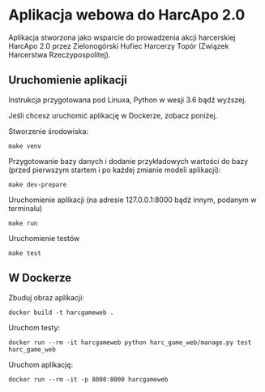 # Aplikacja webowa do HarcApo 2.0

Aplikacja stworzona jako wsparcie do prowadzenia akcji harcerskiej HarcApo 2.0 przez
Zielonogórski Hufiec Harcerzy Topór (Związek Harcerstwa Rzeczypospolitej).

## Uruchomienie aplikacji

Instrukcja przygotowana pod Linuxa, Python w wesji 3.6 bądź wyższej.

Jeśli chcesz uruchomić aplikację w Dockerze, zobacz poniżej.

Stworzenie środowiska:

```shell
make venv
```

Przygotowanie bazy danych i dodanie przykładowych wartości do bazy (przed pierwszym startem i po każdej zmianie modeli aplikacji):

```shell
make dev-prepare
```

Uruchomienie aplikacji (na adresie 127.0.0.1:8000 bądź innym, podanym w terminalu)

```shell
make run
```

Uruchomienie testów

```shell
make test
```

## W Dockerze

Zbuduj obraz aplikacji:

```shell
docker build -t harcgameweb .
```

Uruchom testy:

```shell
docker run --rm -it harcgameweb python harc_game_web/manage.py test harc_game_web
```

Uruchom aplikację:

```shell
docker run --rm -it -p 8000:8000 harcgameweb
```
